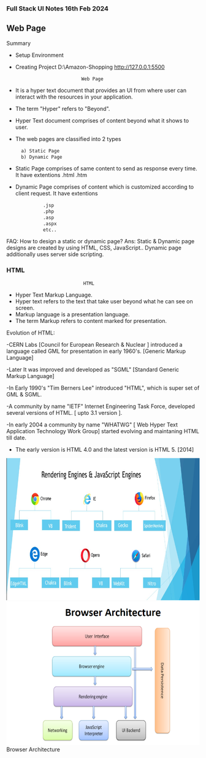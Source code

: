 ### Full Stack UI Notes 16th Feb 2024

##  Web Page
Summary
- Setup Environment
- Creating Project
		D:\Amazon-Shopping
		http://127.0.0.1:5500

						      Web Page
- It is a hyper text document that provides an UI from where user can interact with the resources in your application.

- The term "Hyper" refers to "Beyond".

- Hyper Text document comprises of content beyond what it shows to user.

- The web pages are classified into 2 types

		a) Static Page
		b) Dynamic Page

- Static Page comprises of same content to send as response every time. It have extentions
				.html
				.htm

- Dynamic Page comprises of content which is customized according to client request.
  It have extentions
		
				.jsp
				.php
				.asp
				.aspx
				etc..

FAQ: How to design a static or dynamic page?
Ans: 
	  Static & Dynamic page designs are created by using HTML, CSS, JavaScript..
	  Dynamic page additionally uses server side scripting.

### HTML
						        HTML
- Hyper Text Markup Language.
- Hyper text refers to the text that take user beyond what he can see on screen.
- Markup language is a presentation language.
- The term Markup refers to content marked for presentation.

Evolution of HTML:

-CERN Labs [Council for European Research & Nuclear ] introduced a language called GML for presentation in early 1960's.  [Generic Markup Language]

-Later It was improved and developed as "SGML" [Standard Generic Markup Language]

-In Early 1990's  "Tim Berners Lee" introduced "HTML", which is super set of GML & SGML.

-A community by name "IETF"  Internet Engineering Task Force, developed several versions of HTML. [ upto 3.1 version ].

-In early 2004  a community by name "WHATWG" [ Web Hyper Text Application Technology Work Group] started evolving and maintaning HTML till date.

- The early version is HTML 4.0 and the latest version is  HTML 5. [2014]

![Browser](./public/Browser1.png)
![Browser](./public/Browser2.png)
					       Browser Architecture
